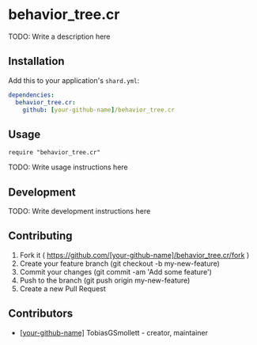# behavior_tree.cr

TODO: Write a description here

## Installation

Add this to your application's `shard.yml`:

```yaml
dependencies:
  behavior_tree.cr:
    github: [your-github-name]/behavior_tree.cr
```

## Usage

```crystal
require "behavior_tree.cr"
```

TODO: Write usage instructions here

## Development

TODO: Write development instructions here

## Contributing

1. Fork it ( https://github.com/[your-github-name]/behavior_tree.cr/fork )
2. Create your feature branch (git checkout -b my-new-feature)
3. Commit your changes (git commit -am 'Add some feature')
4. Push to the branch (git push origin my-new-feature)
5. Create a new Pull Request

## Contributors

- [[your-github-name]](https://github.com/[your-github-name]) TobiasGSmollett - creator, maintainer

